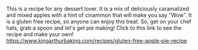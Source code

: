 This is a recipe for any dessert lover. It is a mix of deliciously caramalized and mixed apples with a hint of cinammon that will make you say "Wow". It is a gluten free recipe, so anyone can enjoy this treat. So, get on your chef hats, grab a spoon and let's get pie making! 
Click to this link to see the recipe and make your own! https://www.kingarthurbaking.com/recipes/gluten-free-apple-pie-recipe